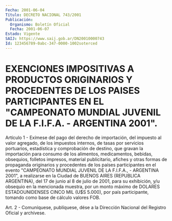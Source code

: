 ```yaml
---
Fecha: 2001-06-04
Título: DECRETO NACIONAL 743/2001
Publicación:
  Organismo: Boletín Oficial
  Fecha: 2001-06-07
Estado: Vigente
SAIJ: https://www.saij.gob.ar/DN20010000743
Id: 123456789-0abc-347-0000-1002soterced
---
```

# EXENCIONES IMPOSITIVAS A PRODUCTOS ORIGINARIOS Y PROCEDENTES DE LOS PAISES PARTICIPANTES EN EL "CAMPEONATO MUNDIAL JUVENIL DE LA F.I.F.A. - ARGENTINA 2001".

<a id="1"></a>
Artículo 1 - Exímese del pago  del  derecho  de  importación,  del impuesto al valor agregado, de los impuestos internos, de tasas por servicios  portuarios,  estadística y comprobación de destino, que gravan la importación para  consumo de los alimentos, medicamentos, bebidas,  obsequios,  folletos   impresos,  material  publicitario, afiches y otras formas de propaganda  originarios y procedentes de los países participantes en el evento "CAMPEONATO  MUNDIAL  JUVENIL DE  LA  F.I.F.A.,  - ARGENTINA 2001", a realizarse en la Ciudad  de BUENOS AIRES (REPUBLICA  ARGENTINA), del 17 de junio al 8 de julio de  2001, para su exhibición,  y/u  obsequio  en  la  mencionada muestra,  por  un monto máximo de DOLARES ESTADOUNIDENSES CINCO MIL (U$S 5.000), por  país  participante, tomando como base de cálculo valores FOB.

<a id="2"></a>
Art. 2 - Comuníquese, publíquese, dése a la Dirección Nacional del Registro Oficial y archívese.